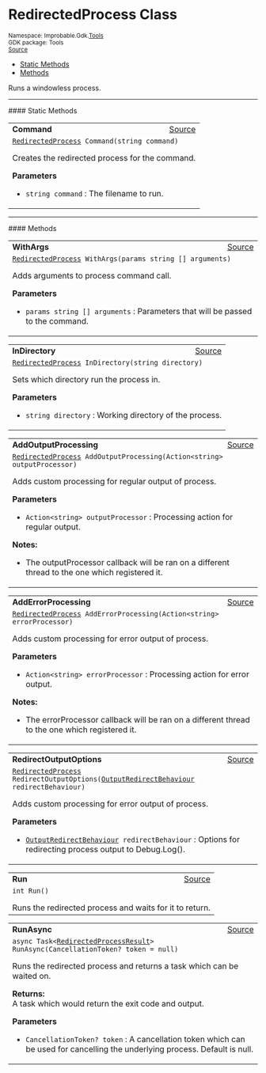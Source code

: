 
# RedirectedProcess Class
<sup>
Namespace: Improbable.Gdk.<a href="{{urlRoot}}/api/tools-index">Tools</a><br/>
GDK package: Tools<br/>
<a href="https://www.github.com/spatialos/gdk-for-unity/blob/15bb5eac/workers/unity/Packages/io.improbable.gdk.tools/RedirectedProcess.cs/#L51">Source</a>
<style>
a code {
                    padding: 0em 0.25em!important;
}
code {
                    background-color: #ffffff!important;
}
</style>
</sup>
<nav id="pageToc" class="page-toc"><ul><li><a href="#static-methods">Static Methods</a>
<li><a href="#methods">Methods</a>
</ul></nav>

</p>



<p>Runs a windowless process. </p>











</p>
<hr style="width:100%; border-top-color:#d8d8d8" />
#### Static Methods


</p>




<table width="100%">
    <tr>
        <td style="border-right:none"><b>Command</b></td>
        <td style="border-left:none; text-align:right"><a href="https://www.github.com/spatialos/gdk-for-unity/blob/15bb5eac/workers/unity/Packages/io.improbable.gdk.tools/RedirectedProcess.cs/#L67">Source</a></td>
    </tr>
    <tr>
        <td colspan="2">
<code><a href="{{urlRoot}}/api/tools/redirected-process">RedirectedProcess</a> Command(string command)</code></p>
Creates the redirected process for the command. 


</p>

<b>Parameters</b>

<ul>
<li><code>string command</code> : The filename to run.</li>
</ul>





</td>
    </tr>
</table>





</p>
<hr style="width:100%; border-top-color:#d8d8d8" />
#### Methods


</p>




<table width="100%">
    <tr>
        <td style="border-right:none"><b>WithArgs</b></td>
        <td style="border-left:none; text-align:right"><a href="https://www.github.com/spatialos/gdk-for-unity/blob/15bb5eac/workers/unity/Packages/io.improbable.gdk.tools/RedirectedProcess.cs/#L77">Source</a></td>
    </tr>
    <tr>
        <td colspan="2">
<code><a href="{{urlRoot}}/api/tools/redirected-process">RedirectedProcess</a> WithArgs(params string [] arguments)</code></p>
Adds arguments to process command call. 


</p>

<b>Parameters</b>

<ul>
<li><code>params string [] arguments</code> : Parameters that will be passed to the command.</li>
</ul>





</td>
    </tr>
</table>


<table width="100%">
    <tr>
        <td style="border-right:none"><b>InDirectory</b></td>
        <td style="border-left:none; text-align:right"><a href="https://www.github.com/spatialos/gdk-for-unity/blob/15bb5eac/workers/unity/Packages/io.improbable.gdk.tools/RedirectedProcess.cs/#L87">Source</a></td>
    </tr>
    <tr>
        <td colspan="2">
<code><a href="{{urlRoot}}/api/tools/redirected-process">RedirectedProcess</a> InDirectory(string directory)</code></p>
Sets which directory run the process in. 


</p>

<b>Parameters</b>

<ul>
<li><code>string directory</code> : Working directory of the process.</li>
</ul>





</td>
    </tr>
</table>


<table width="100%">
    <tr>
        <td style="border-right:none"><b>AddOutputProcessing</b></td>
        <td style="border-left:none; text-align:right"><a href="https://www.github.com/spatialos/gdk-for-unity/blob/15bb5eac/workers/unity/Packages/io.improbable.gdk.tools/RedirectedProcess.cs/#L101">Source</a></td>
    </tr>
    <tr>
        <td colspan="2">
<code><a href="{{urlRoot}}/api/tools/redirected-process">RedirectedProcess</a> AddOutputProcessing(Action&lt;string&gt; outputProcessor)</code></p>
Adds custom processing for regular output of process. 


</p>

<b>Parameters</b>

<ul>
<li><code>Action&lt;string&gt; outputProcessor</code> : Processing action for regular output.</li>
</ul>



</p>

<b>Notes:</b>

<ul>
<li>The outputProcessor callback will be ran on a different thread to the one which registered it. </li>
</ul>




</td>
    </tr>
</table>


<table width="100%">
    <tr>
        <td style="border-right:none"><b>AddErrorProcessing</b></td>
        <td style="border-left:none; text-align:right"><a href="https://www.github.com/spatialos/gdk-for-unity/blob/15bb5eac/workers/unity/Packages/io.improbable.gdk.tools/RedirectedProcess.cs/#L115">Source</a></td>
    </tr>
    <tr>
        <td colspan="2">
<code><a href="{{urlRoot}}/api/tools/redirected-process">RedirectedProcess</a> AddErrorProcessing(Action&lt;string&gt; errorProcessor)</code></p>
Adds custom processing for error output of process. 


</p>

<b>Parameters</b>

<ul>
<li><code>Action&lt;string&gt; errorProcessor</code> : Processing action for error output.</li>
</ul>



</p>

<b>Notes:</b>

<ul>
<li>The errorProcessor callback will be ran on a different thread to the one which registered it. </li>
</ul>




</td>
    </tr>
</table>


<table width="100%">
    <tr>
        <td style="border-right:none"><b>RedirectOutputOptions</b></td>
        <td style="border-left:none; text-align:right"><a href="https://www.github.com/spatialos/gdk-for-unity/blob/15bb5eac/workers/unity/Packages/io.improbable.gdk.tools/RedirectedProcess.cs/#L125">Source</a></td>
    </tr>
    <tr>
        <td colspan="2">
<code><a href="{{urlRoot}}/api/tools/redirected-process">RedirectedProcess</a> RedirectOutputOptions(<a href="{{urlRoot}}/api/tools/output-redirect-behaviour">OutputRedirectBehaviour</a> redirectBehaviour)</code></p>
Adds custom processing for error output of process. 


</p>

<b>Parameters</b>

<ul>
<li><code><a href="{{urlRoot}}/api/tools/output-redirect-behaviour">OutputRedirectBehaviour</a> redirectBehaviour</code> : Options for redirecting process output to Debug.Log().</li>
</ul>





</td>
    </tr>
</table>


<table width="100%">
    <tr>
        <td style="border-right:none"><b>Run</b></td>
        <td style="border-left:none; text-align:right"><a href="https://www.github.com/spatialos/gdk-for-unity/blob/15bb5eac/workers/unity/Packages/io.improbable.gdk.tools/RedirectedProcess.cs/#L134">Source</a></td>
    </tr>
    <tr>
        <td colspan="2">
<code>int Run()</code></p>
Runs the redirected process and waits for it to return. 





</td>
    </tr>
</table>


<table width="100%">
    <tr>
        <td style="border-right:none"><b>RunAsync</b></td>
        <td style="border-left:none; text-align:right"><a href="https://www.github.com/spatialos/gdk-for-unity/blob/15bb5eac/workers/unity/Packages/io.improbable.gdk.tools/RedirectedProcess.cs/#L168">Source</a></td>
    </tr>
    <tr>
        <td colspan="2">
<code>async Task&lt;<a href="{{urlRoot}}/api/tools/redirected-process-result">RedirectedProcessResult</a>&gt; RunAsync(CancellationToken? token = null)</code></p>
Runs the redirected process and returns a task which can be waited on. 
</p><b>Returns:</b></br>A task which would return the exit code and output.

</p>

<b>Parameters</b>

<ul>
<li><code>CancellationToken? token</code> : A cancellation token which can be used for cancelling the underlying process. Default is null.</li>
</ul>





</td>
    </tr>
</table>





